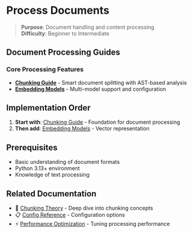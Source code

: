 # Process Documents

> **Purpose**: Document handling and content processing  
> **Difficulty**: Beginner to Intermediate

## Document Processing Guides

### Core Processing Features
- [**Chunking Guide**](./chunking-guide.md) - Smart document splitting with AST-based analysis
- [**Embedding Models**](./embedding-models.md) - Multi-model support and configuration

## Implementation Order

1. **Start with**: [Chunking Guide](./chunking-guide.md) - Foundation for document processing
2. **Then add**: [Embedding Models](./embedding-models.md) - Vector representation

## Prerequisites

- Basic understanding of document formats
- Python 3.13+ environment
- Knowledge of text processing

## Related Documentation

- 🧠 [Chunking Theory](../concepts/features/chunking-theory.md) - Deep dive into chunking concepts
- 📋 [Config Reference](../../reference/configuration/) - Configuration options
- ⚡ [Performance Optimization](../optimize-performance/) - Tuning processing performance